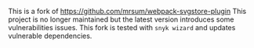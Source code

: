 This is a fork of https://github.com/mrsum/webpack-svgstore-plugin
This project is no longer maintained but the latest version introduces some vulnerabilities issues.
This fork is tested with `snyk wizard` and updates vulnerable dependencies.
